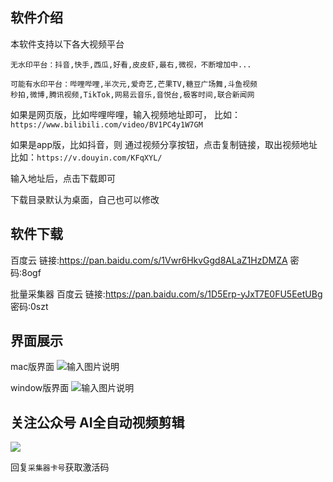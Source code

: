## 软件介绍
本软件支持以下各大视频平台

```
无水印平台：抖音,快手,西瓜,好看,皮皮虾,最右,微视，不断增加中...

可能有水印平台：哔哩哔哩,半次元,爱奇艺,芒果TV,糖豆广场舞,斗鱼视频
秒拍,微博,腾讯视频,TikTok,网易云音乐,音悦台,极客时间,联合新闻网
```
如果是网页版，比如哔哩哔哩，输入视频地址即可，
比如：`https://www.bilibili.com/video/BV1PC4y1W7GM`

如果是app版，比如抖音，则 通过视频分享按钮，点击复制链接，取出视频地址
比如：`https://v.douyin.com/KFqXYL/`

输入地址后，点击下载即可

下载目录默认为桌面，自己也可以修改


## 软件下载
百度云
链接:https://pan.baidu.com/s/1Vwr6HkvGgd8ALaZ1HzDMZA 密码:8ogf

批量采集器
百度云
链接:https://pan.baidu.com/s/1D5Erp-yJxT7E0FU5EetUBg 密码:0szt



## 界面展示
mac版界面
![输入图片说明](https://images.gitee.com/uploads/images/2020/1113/183501_ef5f0c1d_1093073.png "屏幕截图.png")

window版界面
![输入图片说明](https://images.gitee.com/uploads/images/2020/0820/215553_7d809d76_1093073.png "屏幕截图.png")


## 关注公众号 AI全自动视频剪辑

![](http://cdn.qiniu.freetop.ren/gzh.jpg)

回复`采集器卡号`获取激活码


